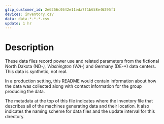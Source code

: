 ```yaml
---
glcp_customer_id: 2e6256c0542e11eda7f1b658e46295f1
devices: inventory.csv
data: data-*-*-*.csv
update: 1 hr
---
```


# Description

These data files record power use and related parameters from the
fictional North Dakota (ND-*), Washington (WA-*) and Germany (DE-*) data
centers. This data is synthetic, not real.

In a production setting, this README would contain information about
how the data was collected along with contact information for the
group producing the data.

The metadata at the top of this file indicates where the inventory
file that describes all of the machines generating data and their
location. It also indicates the naming scheme for data files and the
update interval for this directory.
